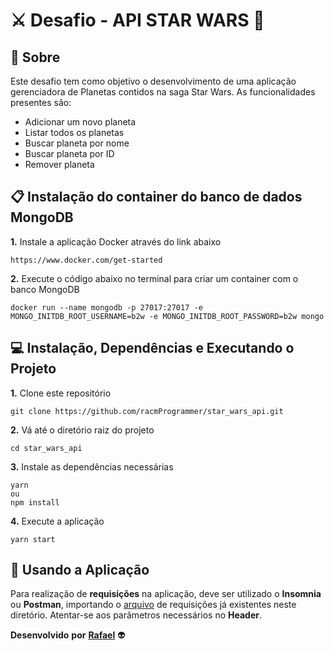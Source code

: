 # ⚔️ Desafio - API STAR WARS 🚀

## :pushpin: Sobre
Este desafio tem como objetivo o desenvolvimento de uma aplicação gerenciadora de Planetas contidos na saga Star Wars. 
As funcionalidades presentes são:
- Adicionar um novo planeta
- Listar todos os planetas
- Buscar planeta por nome
- Buscar planeta por ID
- Remover planeta

## 📋 Instalação do container do banco de dados MongoDB

**1.** Instale a aplicação Docker através do link abaixo
```
https://www.docker.com/get-started
```
**2.** Execute o código abaixo no terminal para criar um container com o banco MongoDB
```
docker run --name mongodb -p 27017:27017 -e MONGO_INITDB_ROOT_USERNAME=b2w -e MONGO_INITDB_ROOT_PASSWORD=b2w mongo
```

## 💻 Instalação, Dependências e Executando o Projeto
**1.** Clone este repositório 
```
git clone https://github.com/racmProgrammer/star_wars_api.git
``` 
**2.** Vá até o diretório raiz do projeto
```
cd star_wars_api
``` 
**3.** Instale as dependências necessárias
```
yarn 
ou
npm install
```
**4.** Execute a aplicação
```
yarn start
```

## :floppy_disk: Usando a Aplicação
Para realização de **requisições** na aplicação, deve ser utilizado o **Insomnia** ou **Postman**, importando o [arquivo](requests.json) de requisições já existentes neste diretório.
Atentar-se aos parâmetros necessários no **Header**.

 **Desenvolvido** **por** [**Rafael**](https://www.linkedin.com/in/racmprogrammer/) 👽
